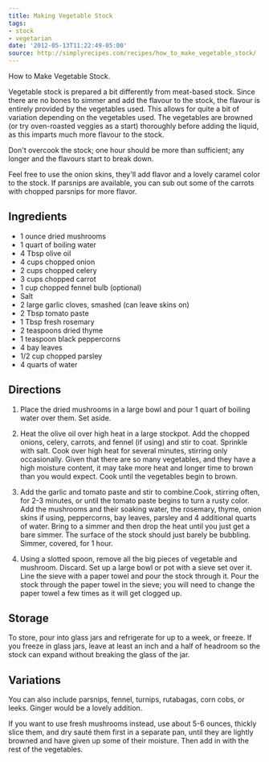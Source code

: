 ```yaml
---
title: Making Vegetable Stock
tags:
- stock
- vegetarian
date: '2012-05-13T11:22:49-05:00'
source: http://simplyrecipes.com/recipes/how_to_make_vegetable_stock/
---
```

How to Make Vegetable Stock.

Vegetable stock is prepared a bit differently from meat-based stock. Since there are no bones to simmer and add the flavour to the stock, the flavour is entirely provided by the vegetables used. This allows for quite a bit of variation depending on the vegetables used. The vegetables are browned (or try oven-roasted veggies as a start) thoroughly before adding the liquid, as this imparts much more flavour to the stock.


Don't overcook the stock; one hour should be more than sufficient; any longer and the flavours start to break down.

Feel free to use the onion skins, they'll add flavor and a lovely caramel color to the stock. If parsnips are available, you can sub out some of the carrots with chopped parsnips for more flavor.


## Ingredients

* 1 ounce dried mushrooms
* 1 quart of boiling water
* 4 Tbsp olive oil
* 4 cups chopped onion
* 2 cups chopped celery
* 3 cups chopped carrot
* 1 cup chopped fennel bulb (optional)
* Salt
* 2 large garlic cloves, smashed (can leave skins on)
* 2 Tbsp tomato paste
* 1 Tbsp fresh rosemary
* 2 teaspoons dried thyme
* 1 teaspoon black peppercorns
* 4 bay leaves
* 1/2 cup chopped parsley
* 4 quarts of water


## Directions

1.  Place the dried mushrooms in a large bowl and pour 1 quart of boiling water over them. Set aside.

1.  Heat the olive oil over high heat in a large stockpot. Add the chopped onions, celery, carrots, and fennel (if using) and stir to coat. Sprinkle with salt. Cook over high heat for several minutes, stirring only occasionally. Given that there are so many vegetables, and they have a high moisture content, it may take more heat and longer time to brown than you would expect. Cook until the vegetables begin to brown.

1.  Add the garlic and tomato paste and stir to combine.Cook, stirring often, for 2-3 minutes, or until the tomato paste begins to turn a rusty color. Add the mushrooms and their soaking water, the rosemary, thyme, onion skins if using, peppercorns, bay leaves, parsley and 4 additional quarts of water. Bring to a simmer and then drop the heat until you just get a bare simmer. The surface of the stock should just barely be bubbling. Simmer, covered, for 1 hour.

1.  Using a slotted spoon, remove all the big pieces of vegetable and mushroom. Discard. Set up a large bowl or pot with a sieve set over it. Line the sieve with a paper towel and pour the stock through it. Pour the stock through the paper towel in the sieve; you will need to change the paper towel a few times as it will get clogged up.


## Storage

To store, pour into glass jars and refrigerate for up to a week, or freeze. If you freeze in glass jars, leave at least an inch and a half of headroom so the stock can expand without breaking the glass of the jar.


## Variations

You can also include parsnips, fennel, turnips, rutabagas, corn cobs, or leeks. Ginger would be a lovely addition.

If you want to use fresh mushrooms instead, use about 5-6 ounces, thickly slice them, and dry saut&eacute; them first in a separate pan, until they are lightly browned and have given up some of their moisture. Then add in with the rest of the vegetables.

